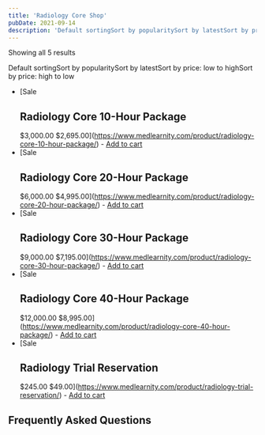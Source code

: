 ```yaml
---
title: 'Radiology Core Shop'
pubDate: 2021-09-14
description: 'Default sortingSort by popularitySort by latestSort by price: low to highSort by price: high to low.'
---
```


Showing all 5 results

Default sortingSort by popularitySort by latestSort by price: low to highSort by price: high to low

- [Sale
  ## Radiology Core 10-Hour Package
  $3,000.00 $2,695.00](https://www.medlearnity.com/product/radiology-core-10-hour-package/)
  \-
  [Add to cart](?add-to-cart=4710)
- [Sale
  ## Radiology Core 20-Hour Package
  $6,000.00 $4,995.00](https://www.medlearnity.com/product/radiology-core-20-hour-package/)
  \-
  [Add to cart](?add-to-cart=4713)
- [Sale
  ## Radiology Core 30-Hour Package
  $9,000.00 $7,195.00](https://www.medlearnity.com/product/radiology-core-30-hour-package/)
  \-
  [Add to cart](?add-to-cart=4715)
- [Sale
  ## Radiology Core 40-Hour Package
  $12,000.00 $8,995.00](https://www.medlearnity.com/product/radiology-core-40-hour-package/)
  \-
  [Add to cart](?add-to-cart=4716)
- [Sale
  ## Radiology Trial Reservation
  $245.00 $49.00](https://www.medlearnity.com/product/radiology-trial-reservation/)
  \-
  [Add to cart](?add-to-cart=5680)

## Frequently Asked Questions
